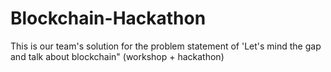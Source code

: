 # Blockchain-Hackathon
This is our team's solution for the problem statement of 'Let's mind the gap and talk about blockchain" (workshop + hackathon)
